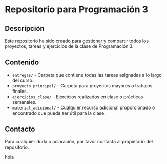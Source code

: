 # Repositorio para Programación 3

## Descripción
Este repositorio ha sido creado para gestionar y compartir todos los proyectos, tareas y ejercicios de la clase de Programación 3.

## Contenido

- `entregas/` - Carpeta que contiene todas las tareas asignadas a lo largo del curso.
- `proyecto_principal/` - Carpeta para proyectos mayores o trabajos finales.
- `ejercicios_clase/` - Ejercicios realizados en clase o prácticas semanales.
- `material_adicional/` - Cualquier recurso adicional proporcionado o encontrado que pueda ser útil para la clase.

## Contacto
Para cualquier duda o aclaración, por favor contacta al propietario del repositorio.

hola
